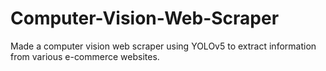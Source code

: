 # Computer-Vision-Web-Scraper
Made a computer vision web scraper using YOLOv5 to extract information from various e-commerce websites.
